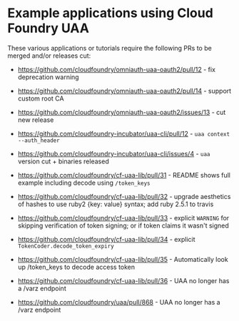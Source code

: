# Example applications using Cloud Foundry UAA

These various applications or tutorials require the following PRs to be merged and/or releases cut:

* https://github.com/cloudfoundry/omniauth-uaa-oauth2/pull/12 - fix deprecation warning
* https://github.com/cloudfoundry/omniauth-uaa-oauth2/pull/14 - support custom root CA
* https://github.com/cloudfoundry/omniauth-uaa-oauth2/issues/13 - cut new release
* https://github.com/cloudfoundry-incubator/uaa-cli/pull/12 - `uaa context --auth_header`
* https://github.com/cloudfoundry-incubator/uaa-cli/issues/4 - `uaa` version cut + binaries released
* https://github.com/cloudfoundry/cf-uaa-lib/pull/31 - README shows full example including decode using `/token_keys`
* https://github.com/cloudfoundry/cf-uaa-lib/pull/32 - upgrade aesthetics of hashes to use ruby2 {key: value} syntax; add ruby 2.5.1 to travis
* https://github.com/cloudfoundry/cf-uaa-lib/pull/33 - explicit `WARNING` for skipping verification of token signing; or if token claims it wasn't signed
* https://github.com/cloudfoundry/cf-uaa-lib/pull/34 - explicit `TokenCoder.decode_token_expiry`
* https://github.com/cloudfoundry/cf-uaa-lib/pull/35 - Automatically look up /token_keys to decode access token

* https://github.com/cloudfoundry/cf-uaa-lib/pull/36 - UAA no longer has a /varz endpoint
* https://github.com/cloudfoundry/uaa/pull/868 - UAA no longer has a /varz endpoint